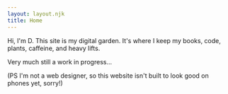 ```yaml
---
layout: layout.njk
title: Home
---
```


<div class="animate">
<div class="center">

Hi, I'm <span class="accent-word">D</span>. This site is my digital garden.
It's where I keep my books, code, plants, caffeine, and heavy lifts.

Very much still a work in progress...

(PS I'm <span class="accent-word">not</span> a web designer, so this website isn't built to look good on phones yet, sorry!)


</div>
</div>